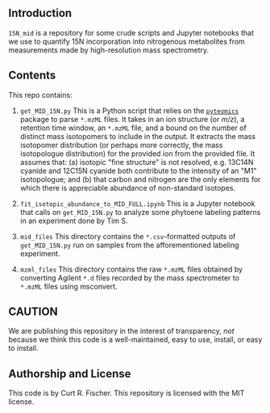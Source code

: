 ## Introduction
`15N_mid` is a repository for some crude scripts and Jupyter notebooks that we use to quantify 15N incorporation into nitrogenous metabolites from measurements made by high-resolution mass spectrometry.

## Contents

This repo contains:

1. `get_MID_15N.py` 
  This is a Python script that relies on the [`pyteomics`](https://pypi.org/project/pyteomics/) package to parse `*.mzML` files.  It takes in an ion structure (or _m_/_z_), a retention time window, an `*.mzML` file, and a bound on the number of distinct mass isotopomers to include in the output.  It extracts the mass isotopomer distribution (or perhaps more correctly, the mass isotopologue distribution) for the provided ion from the provided file.  It assumes that: (a) isotopic "fine structure" is not resolved, e.g. 13C14N cyanide and 12C15N cyanide both contribute to the intensity of an "M1" isotopologue; and (b) that carbon and nitrogen are the only elements for which there is appreciable abundance of non-standard isotopes.
  
2. `fit_isotopic_abundance_to_MID_FULL.ipynb`
  This is a Jupyter notebook that calls on `get_MID_15N.py` to analyze some phytoene labeling patterns in an experiment done by Tim S.
  
3. `mid_files`
  This directory contains the `*.csv`-formatted outputs of `get_MID_15N.py` run on samples from the afforementioned labeling experiment.
  
4. `mzml_files`
  This directory contains the raw `*.mzML` files obtained by converting Agilent `*.d` files recorded by the mass spectrometer to `*.mzML` files using msconvert.
  
## CAUTION

We are publishing this repository in the interest of transparency, *not* because we think this code is a well-maintained, easy to use, install, or easy to install.  

## Authorship and License

This code is by Curt R. Fischer.  This repository is licensed with the MIT license.

